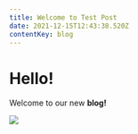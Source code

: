 ```yaml
---
title: Welcome to Test Post 
date: 2021-12-15T12:43:38.520Z 
contentKey: blog
---
```


# Hello!

Welcome to our new **blog!**

![](/img/jen.jpg)
